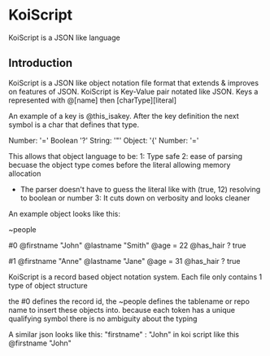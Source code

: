 # KoiScript
KoiScript is a JSON like language


## Introduction
KoiScript is a JSON like object notation file format that extends & improves on features of JSON.
KoiScript is Key-Value pair notated like JSON.  Keys a represented with @[name] then [charType][literal]

An example of a key is @this_isakey. After the key definition the next symbol is a char that defines that type.

Number:  '='
Boolean '?'
String:  '"'
Object:   '{'
Number:  '='


This allows that object language to be:
1: Type safe
2: ease of parsing becuase the object type comes before the literal allowing memory allocation
   - The parser doesn't have to guess the literal like with (true, 12) resolving to boolean or number
3: It cuts down on verbosity and looks cleaner

An example object looks like this:

~people

#0
  @firstname "John"
  @lastname "Smith"
  @age = 22
  @has_hair ? true
  
#1
  @firstname "Anne"
  @lastname "Jane"
  @age = 31
  @has_hair ? true
  
  
KoiScript is a record based object notation system. Each file only contains 1 type of object structure

the #0 defines the record id, the ~people defines the tablename or repo name to insert these objects into.
because each token has a unique qualifying symbol there is no ambiguity about the typing

A similar json looks like this:
"firstname" : "John"  in koi script like this
@firstname "John"

